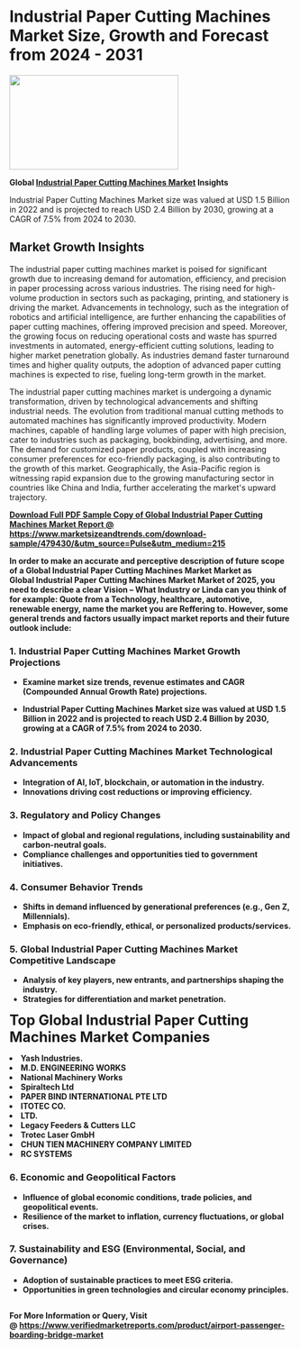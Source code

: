 <H1>Industrial Paper Cutting Machines Market Size, Growth and Forecast from 2024 - 2031</H1><img class="aligncenter size-medium wp-image-584254" src="https://thirdeyenews.in/wp-content/uploads/2024/09/Global-Market-Research-300x168.jpeg" alt="" width="300" height="168" /><p><strong>Global&nbsp;<a href="https://www.marketsizeandtrends.com/download-sample/479430/&amp;utm_source=Pulse&amp;utm_medium=215">Industrial Paper Cutting Machines Market</a> Insights</strong></p><p>Industrial Paper Cutting Machines Market size was valued at USD 1.5 Billion in 2022 and is projected to reach USD 2.4 Billion by 2030, growing at a CAGR of 7.5% from 2024 to 2030.</p><p><h2>Market Growth Insights</h2> <p>The industrial paper cutting machines market is poised for significant growth due to increasing demand for automation, efficiency, and precision in paper processing across various industries. The rising need for high-volume production in sectors such as packaging, printing, and stationery is driving the market. Advancements in technology, such as the integration of robotics and artificial intelligence, are further enhancing the capabilities of paper cutting machines, offering improved precision and speed. Moreover, the growing focus on reducing operational costs and waste has spurred investments in automated, energy-efficient cutting solutions, leading to higher market penetration globally. As industries demand faster turnaround times and higher quality outputs, the adoption of advanced paper cutting machines is expected to rise, fueling long-term growth in the market.</p> <p><strong><a href="#"></a></strong></p> <p>The industrial paper cutting machines market is undergoing a dynamic transformation, driven by technological advancements and shifting industrial needs. The evolution from traditional manual cutting methods to automated machines has significantly improved productivity. Modern machines, capable of handling large volumes of paper with high precision, cater to industries such as packaging, bookbinding, advertising, and more. The demand for customized paper products, coupled with increasing consumer preferences for eco-friendly packaging, is also contributing to the growth of this market. Geographically, the Asia-Pacific region is witnessing rapid expansion due to the growing manufacturing sector in countries like China and India, further accelerating the market's upward trajectory.</p> <p><strong><a href="#"></p><p><span class=""><strong>Download Full PDF Sample Copy of Global Industrial Paper Cutting Machines Market Report</strong> @ <a href="https://www.marketsizeandtrends.com/download-sample/479430/&amp;utm_source=Pulse&amp;utm_medium=215" target="_blank">https://www.marketsizeandtrends.com/download-sample/479430/&amp;utm_source=Pulse&amp;utm_medium=215</a></span></p><p>In order to make an accurate and perceptive description of future scope of a Global&nbsp;Industrial Paper Cutting Machines Market Market as Global&nbsp;Industrial Paper Cutting Machines Market Market of 2025, you need to describe a clear Vision &ndash; What Industry or Linda can you think of for example: Quote from a Technology, healthcare, automotive, renewable energy, name the market you are Reffering to. However, some general trends and factors usually impact market reports and their future outlook include:</p><h3>1.&nbsp;<strong>Industrial Paper Cutting Machines Market Growth Projections</strong></h3><ul><li>Examine market size trends, revenue estimates and CAGR (Compounded Annual Growth Rate) projections.</li><li><p>Industrial Paper Cutting Machines Market size was valued at USD 1.5 Billion in 2022 and is projected to reach USD 2.4 Billion by 2030, growing at a CAGR of 7.5% from 2024 to 2030.</p></li></ul><h3>2.&nbsp;<strong>Industrial Paper Cutting Machines Market Technological Advancements</strong></h3><ul><li>Integration of AI, IoT, blockchain, or automation in the industry.</li><li>Innovations driving cost reductions or improving efficiency.</li></ul><h3>3.&nbsp;<strong>Regulatory and Policy Changes</strong></h3><ul><li>Impact of global and regional regulations, including sustainability and carbon-neutral goals.</li><li>Compliance challenges and opportunities tied to government initiatives.</li></ul><h3>4.&nbsp;<strong>Consumer Behavior Trends</strong></h3><ul><li>Shifts in demand influenced by generational preferences (e.g., Gen Z, Millennials).</li><li>Emphasis on eco-friendly, ethical, or personalized products/services.</li></ul><h3>5.&nbsp;<strong>Global Industrial Paper Cutting Machines Market Competitive Landscape</strong></h3><ul><li>Analysis of key players, new entrants, and partnerships shaping the industry.</li><li>Strategies for differentiation and market penetration.</li></ul><p data-pm-slice="1 1 []"><span style="color: inherit; font-family: inherit; font-size: 25px;">Top Global Industrial Paper Cutting Machines Market Companies</span></p><div class="" data-test-id=""><p><li>Yash Industries.</li><li> M.D. ENGINEERING WORKS</li><li> National Machinery Works</li><li> Spiraltech Ltd</li><li> PAPER BIND INTERNATIONAL PTE LTD</li><li> ITOTEC CO.</li><li> LTD.</li><li> Legacy Feeders & Cutters LLC</li><li> Trotec Laser GmbH</li><li> CHUN TIEN MACHINERY COMPANY LIMITED</li><li> RC SYSTEMS</li></p></div><h3>6.&nbsp;<strong>Economic and Geopolitical Factors</strong></h3><ul><li>Influence of global economic conditions, trade policies, and geopolitical events.</li><li>Resilience of the market to inflation, currency fluctuations, or global crises.</li></ul><h3>7.&nbsp;<strong>Sustainability and ESG (Environmental, Social, and Governance)</strong></h3><ul><li>Adoption of sustainable practices to meet ESG criteria.</li><li>Opportunities in green technologies and circular economy principles.</li></ul><h2><strong style="font-size: 14px;">For More Information or Query, Visit @&nbsp;</strong><a style="background-color: #ffffff; font-size: 14px;" href="https://www.marketsizeandtrends.com/report/industrial-paper-cutting-machines-market/" target="_blank">https://www.verifiedmarketreports.com/product/airport-passenger-boarding-bridge-market</a></h2>
